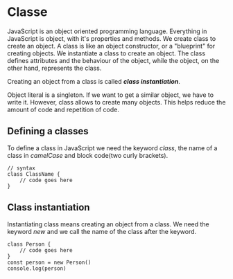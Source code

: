 # Classe

JavaScript is an object oriented programming language. Everything in JavaScript is object, with it's properties and methods. We create class to create an object. A class is like an object constructor, or a "blueprint" for creating objects. We instantiate a class to create an object. The class defines attributes and the behaviour of the object, while the object, on the other hand, represents the class.

Creating an object from a class is called ***class instantiation***.

Object literal is a singleton. If we want to get a similar object, we have to write it. However, class allows to create many objects. This helps reduce the amount of code and repetition of code.

## Defining a classes
To define a class in JavaScript we need the keyword *class*, the name of a class in *camelCase* and block code(two curly brackets).

```
// syntax
class ClassName {
    // code goes here
}
```

## Class instantiation
Instantiating class means creating an object from a class. We need the keyword *new* and we call the name of the class after the keyword.

```
class Person {
    // code goes here
}
const person = new Person()
console.log(person)
